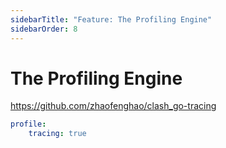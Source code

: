 ```yaml
---
sidebarTitle: "Feature: The Profiling Engine"
sidebarOrder: 8
---
```


# The Profiling Engine

https://github.com/zhaofenghao/clash_go-tracing

```yaml
profile:
    tracing: true
```
